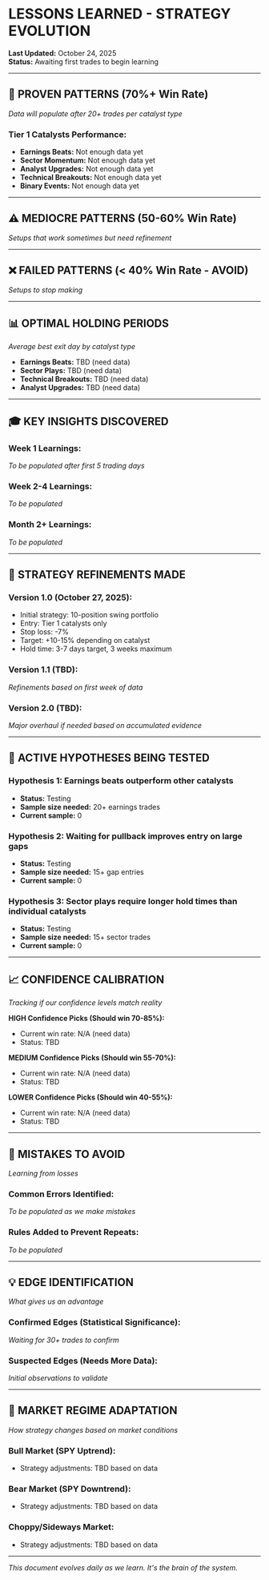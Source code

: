 # LESSONS LEARNED - STRATEGY EVOLUTION

**Last Updated:** October 24, 2025  
**Status:** Awaiting first trades to begin learning

---

## 🎯 PROVEN PATTERNS (70%+ Win Rate)

*Data will populate after 20+ trades per catalyst type*

### Tier 1 Catalysts Performance:
- **Earnings Beats:** Not enough data yet
- **Sector Momentum:** Not enough data yet
- **Analyst Upgrades:** Not enough data yet
- **Technical Breakouts:** Not enough data yet
- **Binary Events:** Not enough data yet

---

## ⚠️ MEDIOCRE PATTERNS (50-60% Win Rate)

*Setups that work sometimes but need refinement*

---

## ❌ FAILED PATTERNS (< 40% Win Rate - AVOID)

*Setups to stop making*

---

## 📊 OPTIMAL HOLDING PERIODS

*Average best exit day by catalyst type*

- **Earnings Beats:** TBD (need data)
- **Sector Plays:** TBD (need data)
- **Technical Breakouts:** TBD (need data)
- **Analyst Upgrades:** TBD (need data)

---

## 🎓 KEY INSIGHTS DISCOVERED

### Week 1 Learnings:
*To be populated after first 5 trading days*

### Week 2-4 Learnings:
*To be populated*

### Month 2+ Learnings:
*To be populated*

---

## 🔧 STRATEGY REFINEMENTS MADE

### Version 1.0 (October 27, 2025):
- Initial strategy: 10-position swing portfolio
- Entry: Tier 1 catalysts only
- Stop loss: -7%
- Target: +10-15% depending on catalyst
- Hold time: 3-7 days target, 3 weeks maximum

### Version 1.1 (TBD):
*Refinements based on first week of data*

### Version 2.0 (TBD):
*Major overhaul if needed based on accumulated evidence*

---

## 🧪 ACTIVE HYPOTHESES BEING TESTED

### Hypothesis 1: Earnings beats outperform other catalysts
- **Status:** Testing
- **Sample size needed:** 20+ earnings trades
- **Current sample:** 0

### Hypothesis 2: Waiting for pullback improves entry on large gaps
- **Status:** Testing
- **Sample size needed:** 15+ gap entries
- **Current sample:** 0

### Hypothesis 3: Sector plays require longer hold times than individual catalysts
- **Status:** Testing
- **Sample size needed:** 15+ sector trades
- **Current sample:** 0

---

## 📈 CONFIDENCE CALIBRATION

*Tracking if our confidence levels match reality*

**HIGH Confidence Picks (Should win 70-85%):**
- Current win rate: N/A (need data)
- Status: TBD

**MEDIUM Confidence Picks (Should win 55-70%):**
- Current win rate: N/A (need data)
- Status: TBD

**LOWER Confidence Picks (Should win 40-55%):**
- Current win rate: N/A (need data)
- Status: TBD

---

## 🚨 MISTAKES TO AVOID

*Learning from losses*

### Common Errors Identified:
*To be populated as we make mistakes*

### Rules Added to Prevent Repeats:
*To be populated*

---

## 💡 EDGE IDENTIFICATION

*What gives us an advantage*

### Confirmed Edges (Statistical Significance):
*Waiting for 30+ trades to confirm*

### Suspected Edges (Needs More Data):
*Initial observations to validate*

---

## 🔄 MARKET REGIME ADAPTATION

*How strategy changes based on market conditions*

### Bull Market (SPY Uptrend):
- Strategy adjustments: TBD based on data

### Bear Market (SPY Downtrend):
- Strategy adjustments: TBD based on data

### Choppy/Sideways Market:
- Strategy adjustments: TBD based on data

---

*This document evolves daily as we learn. It's the brain of the system.*
